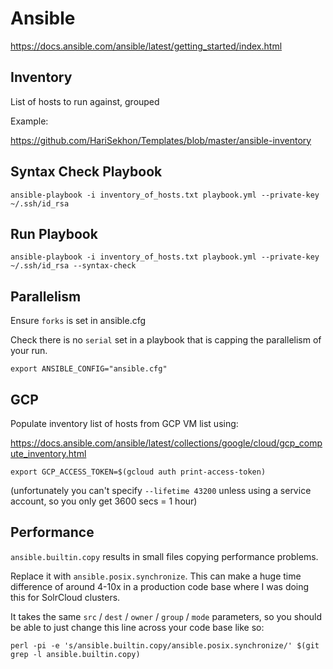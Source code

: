# Ansible

https://docs.ansible.com/ansible/latest/getting_started/index.html

## Inventory

List of hosts to run against, grouped

Example:

https://github.com/HariSekhon/Templates/blob/master/ansible-inventory

## Syntax Check Playbook

```shell
ansible-playbook -i inventory_of_hosts.txt playbook.yml --private-key ~/.ssh/id_rsa
```

## Run Playbook

```shell
ansible-playbook -i inventory_of_hosts.txt playbook.yml --private-key ~/.ssh/id_rsa --syntax-check
```

## Parallelism

Ensure `forks` is set in ansible.cfg

Check there is no `serial` set in a playbook that is capping the parallelism of your run.

```shell
export ANSIBLE_CONFIG="ansible.cfg"
```

## GCP

Populate inventory list of hosts from GCP VM list using:

https://docs.ansible.com/ansible/latest/collections/google/cloud/gcp_compute_inventory.html

```shell
export GCP_ACCESS_TOKEN=$(gcloud auth print-access-token)
```
(unfortunately you can't specify `--lifetime 43200` unless using a service account, so you only get 3600 secs = 1 hour)

## Performance

`ansible.builtin.copy` results in small files copying performance problems.

Replace it with `ansible.posix.synchronize`. This can make a huge time difference of around 4-10x in a production code
base where I was doing this for SolrCloud clusters.

It takes the same `src` / `dest` / `owner` / `group` / `mode` parameters, so you should be able to just change this line
across your code base like so:

```shell
perl -pi -e 's/ansible.builtin.copy/ansible.posix.synchronize/' $(git grep -l ansible.builtin.copy)
```
